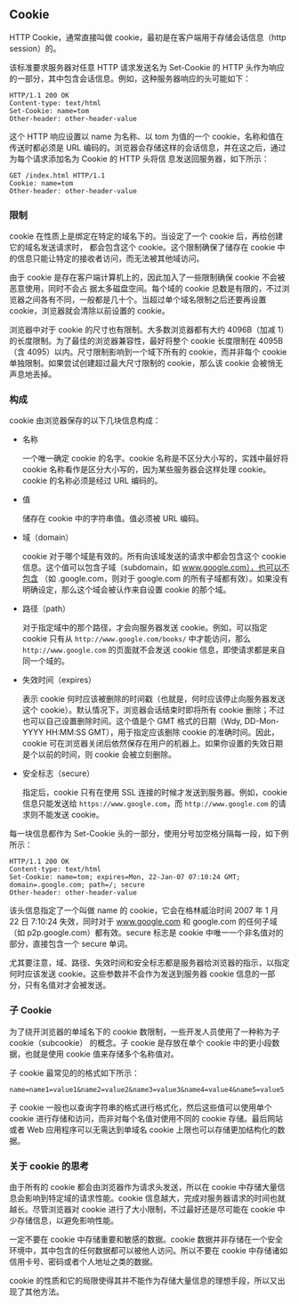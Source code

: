 ## Cookie ##

HTTP Cookie，通常直接叫做 cookie，最初是在客户端用于存储会话信息（http session）的。

该标准要求服务器对任意 HTTP 请求发送名为 Set-Cookie 的 HTTP 头作为响应的一部分，其中包含会话信息。例如，这种服务器响应的头可能如下：

	HTTP/1.1 200 OK
	Content-type: text/html
	Set-Cookie: name=tom
	Other-header: other-header-value

这个 HTTP 响应设置以 name 为名称、以 tom 为值的一个 cookie，名称和值在传送时都必须是 URL 编码的。浏览器会存储这样的会话信息，并在这之后，通过为每个请求添加名为 Cookie 的 HTTP 头将信
息发送回服务器，如下所示：
	
	GET /index.html HTTP/1.1
	Cookie: name=tom
	Other-header: other-header-value

### 限制

cookie 在性质上是绑定在特定的域名下的。当设定了一个 cookie 后，再给创建它的域名发送请求时，
都会包含这个 cookie。这个限制确保了储存在 cookie 中的信息只能让特定的接收者访问，而无法被其他域访问。

由于 cookie 是存在客户端计算机上的，因此加入了一些限制确保 cookie 不会被恶意使用，同时不会占
据太多磁盘空间。每个域的 cookie 总数是有限的，不过浏览器之间各有不同，一般都是几十个。当超过单个域名限制之后还要再设置 cookie，浏览器就会清除以前设置的 cookie。 

浏览器中对于 cookie 的尺寸也有限制。大多数浏览器都有大约 4096B（加减 1）的长度限制。为了最佳的浏览器兼容性，最好将整个 cookie 长度限制在 4095B（含 4095）以内。尺寸限制影响到一个域下所有的 cookie，而并非每个 cookie 单独限制。如果尝试创建超过最大尺寸限制的 cookie，那么该  cookie 会被悄无声息地丢掉。

### 构成

cookie 由浏览器保存的以下几块信息构成：

* 名称
	
	一个唯一确定 cookie 的名字。cookie 名称是不区分大小写的，实践中最好将 cookie 名称看作是区分大小写的，因为某些服务器会这样处理 cookie。cookie 的名称必须是经过 URL 编码的。

* 值

	储存在 cookie 中的字符串值。值必须被 URL 编码。

* 域（domain）
	
	cookie 对于哪个域是有效的。所有向该域发送的请求中都会包含这个 cookie 信息。这个值可以包含子域（subdomain，如 www.google.com），也可以不包含 （如 .google.com，则对于 google.com 的所有子域都有效）。如果没有明确设定，那么这个域会被认作来自设置 cookie 的那个域。

* 路径（path）
	
	对于指定域中的那个路径，才会向服务器发送 cookie。例如，可以指定 cookie 只有从 `http://www.google.com/books/` 中才能访问，那么 `http://www.google.com` 的页面就不会发送 cookie 信息，即使请求都是来自同一个域的。

* 失效时间（expires）
	
	表示 cookie 何时应该被删除的时间戳（也就是，何时应该停止向服务器发送这个 cookie）。默认情况下，浏览器会话结束时即将所有 cookie 删除；不过也可以自己设置删除时间。这个值是个 GMT 格式的日期（Wdy, DD-Mon-YYYY HH:MM:SS GMT），用于指定应该删除 cookie 的准确时间。因此，cookie 可在浏览器关闭后依然保存在用户的机器上。如果你设置的失效日期是个以前的时间，则 cookie 会被立刻删除。

* 安全标志（secure）
	
	指定后，cookie 只有在使用 SSL 连接的时候才发送到服务器。例如，cookie 信息只能发送给 `https://www.google.com`，而 `http://www.google.com` 的请求则不能发送 cookie。

每一块信息都作为 Set-Cookie 头的一部分，使用分号加空格分隔每一段，如下例所示：
	
	HTTP/1.1 200 OK
	Content-type: text/html
	Set-Cookie: name=tom; expires=Mon, 22-Jan-07 07:10:24 GMT; domain=.google.com; path=/; secure
	Other-header: other-header-value

该头信息指定了一个叫做 name 的 cookie，它会在格林威治时间 2007 年 1 月 22 日 7:10:24 失效，同时对于 www.google.com 和 google.com 的任何子域（如 p2p.google.com）都有效。secure 标志是 cookie 中唯一一个非名值对的部分，直接包含一个 secure 单词。

尤其要注意，域、路径、失效时间和安全标志都是服务器给浏览器的指示，以指定何时应该发送 cookie。这些参数并不会作为发送到服务器 cookie 信息的一部分，只有名值对才会被发送。

### 子 Cookie

为了绕开浏览器的单域名下的 cookie 数限制，一些开发人员使用了一种称为子 cookie（subcookie）
的概念。子 cookie 是存放在单个 cookie 中的更小段数据，也就是使用 cookie 值来存储多个名称值对。

子 cookie 最常见的的格式如下所示：

	name=name1=value1&name2=value2&name3=value3&name4=value4&name5=value5

子 cookie 一般也以查询字符串的格式进行格式化，然后这些值可以使用单个 cookie 进行存储和访问，而非对每个名值对使用不同的 cookie 存储。最后网站或者 Web 应用程序可以无需达到单域名 cookie 上限也可以存储更加结构化的数据。

### 关于 cookie 的思考

由于所有的 cookie 都会由浏览器作为请求头发送，所以在 cookie 中存储大量信息会影响到特定域的请求性能。cookie 信息越大，完成对服务器请求的时间也就越长。尽管浏览器对 cookie 进行了大小限制，不过最好还是尽可能在 cookie 中少存储信息，以避免影响性能。

一定不要在 cookie 中存储重要和敏感的数据。cookie 数据并非存储在一个安全环境中，其中包含的任何数据都可以被他人访问。所以不要在 cookie 中存储诸如信用卡号、密码或者个人地址之类的数据。

cookie 的性质和它的局限使得其并不能作为存储大量信息的理想手段，所以又出现了其他方法。